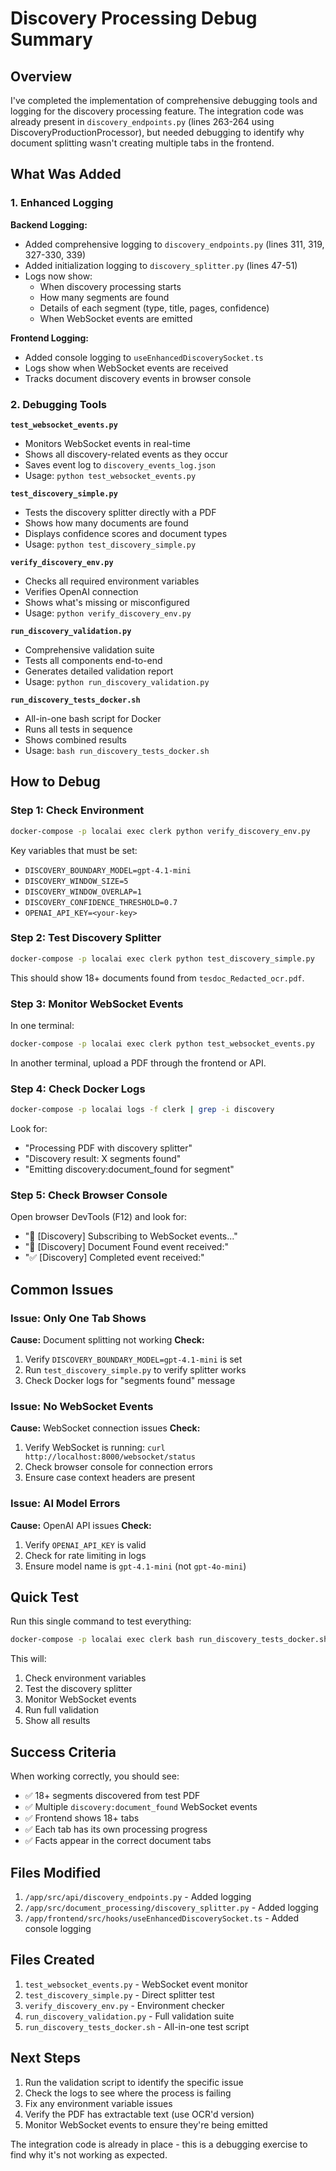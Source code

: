 # Discovery Processing Debug Summary

## Overview

I've completed the implementation of comprehensive debugging tools and logging for the discovery processing feature. The integration code was already present in `discovery_endpoints.py` (lines 263-264 using DiscoveryProductionProcessor), but needed debugging to identify why document splitting wasn't creating multiple tabs in the frontend.

## What Was Added

### 1. Enhanced Logging

**Backend Logging:**
- Added comprehensive logging to `discovery_endpoints.py` (lines 311, 319, 327-330, 339)
- Added initialization logging to `discovery_splitter.py` (lines 47-51)
- Logs now show:
  - When discovery processing starts
  - How many segments are found
  - Details of each segment (type, title, pages, confidence)
  - When WebSocket events are emitted

**Frontend Logging:**
- Added console logging to `useEnhancedDiscoverySocket.ts`
- Logs show when WebSocket events are received
- Tracks document discovery events in browser console

### 2. Debugging Tools

**`test_websocket_events.py`**
- Monitors WebSocket events in real-time
- Shows all discovery-related events as they occur
- Saves event log to `discovery_events_log.json`
- Usage: `python test_websocket_events.py`

**`test_discovery_simple.py`**
- Tests the discovery splitter directly with a PDF
- Shows how many documents are found
- Displays confidence scores and document types
- Usage: `python test_discovery_simple.py`

**`verify_discovery_env.py`**
- Checks all required environment variables
- Verifies OpenAI connection
- Shows what's missing or misconfigured
- Usage: `python verify_discovery_env.py`

**`run_discovery_validation.py`**
- Comprehensive validation suite
- Tests all components end-to-end
- Generates detailed validation report
- Usage: `python run_discovery_validation.py`

**`run_discovery_tests_docker.sh`**
- All-in-one bash script for Docker
- Runs all tests in sequence
- Shows combined results
- Usage: `bash run_discovery_tests_docker.sh`

## How to Debug

### Step 1: Check Environment
```bash
docker-compose -p localai exec clerk python verify_discovery_env.py
```

Key variables that must be set:
- `DISCOVERY_BOUNDARY_MODEL=gpt-4.1-mini`
- `DISCOVERY_WINDOW_SIZE=5`
- `DISCOVERY_WINDOW_OVERLAP=1`
- `DISCOVERY_CONFIDENCE_THRESHOLD=0.7`
- `OPENAI_API_KEY=<your-key>`

### Step 2: Test Discovery Splitter
```bash
docker-compose -p localai exec clerk python test_discovery_simple.py
```

This should show 18+ documents found from `tesdoc_Redacted_ocr.pdf`.

### Step 3: Monitor WebSocket Events
In one terminal:
```bash
docker-compose -p localai exec clerk python test_websocket_events.py
```

In another terminal, upload a PDF through the frontend or API.

### Step 4: Check Docker Logs
```bash
docker-compose -p localai logs -f clerk | grep -i discovery
```

Look for:
- "Processing PDF with discovery splitter"
- "Discovery result: X segments found"
- "Emitting discovery:document_found for segment"

### Step 5: Check Browser Console
Open browser DevTools (F12) and look for:
- "🔌 [Discovery] Subscribing to WebSocket events..."
- "📄 [Discovery] Document Found event received:"
- "✅ [Discovery] Completed event received:"

## Common Issues

### Issue: Only One Tab Shows
**Cause:** Document splitting not working
**Check:**
1. Verify `DISCOVERY_BOUNDARY_MODEL=gpt-4.1-mini` is set
2. Run `test_discovery_simple.py` to verify splitter works
3. Check Docker logs for "segments found" message

### Issue: No WebSocket Events
**Cause:** WebSocket connection issues
**Check:**
1. Verify WebSocket is running: `curl http://localhost:8000/websocket/status`
2. Check browser console for connection errors
3. Ensure case context headers are present

### Issue: AI Model Errors
**Cause:** OpenAI API issues
**Check:**
1. Verify `OPENAI_API_KEY` is valid
2. Check for rate limiting in logs
3. Ensure model name is `gpt-4.1-mini` (not `gpt-4o-mini`)

## Quick Test

Run this single command to test everything:
```bash
docker-compose -p localai exec clerk bash run_discovery_tests_docker.sh
```

This will:
1. Check environment variables
2. Test the discovery splitter
3. Monitor WebSocket events
4. Run full validation
5. Show all results

## Success Criteria

When working correctly, you should see:
- ✅ 18+ segments discovered from test PDF
- ✅ Multiple `discovery:document_found` WebSocket events
- ✅ Frontend shows 18+ tabs
- ✅ Each tab has its own processing progress
- ✅ Facts appear in the correct document tabs

## Files Modified

1. `/app/src/api/discovery_endpoints.py` - Added logging
2. `/app/src/document_processing/discovery_splitter.py` - Added logging
3. `/app/frontend/src/hooks/useEnhancedDiscoverySocket.ts` - Added console logging

## Files Created

1. `test_websocket_events.py` - WebSocket event monitor
2. `test_discovery_simple.py` - Direct splitter test
3. `verify_discovery_env.py` - Environment checker
4. `run_discovery_validation.py` - Full validation suite
5. `run_discovery_tests_docker.sh` - All-in-one test script

## Next Steps

1. Run the validation script to identify the specific issue
2. Check the logs to see where the process is failing
3. Fix any environment variable issues
4. Verify the PDF has extractable text (use OCR'd version)
5. Monitor WebSocket events to ensure they're being emitted

The integration code is already in place - this is a debugging exercise to find why it's not working as expected.
